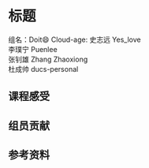 # 标题 #

  组名：Doit:smile:
  Cloud-age: 
            史志远 Yes_love<br>
            李璞宁 Puenlee<br>
            张钊雄 Zhang Zhaoxiong<br>
            杜成帅 ducs-personal<br>


## 课程感受 ##

## 组员贡献 ##

## 参考资料 ##
